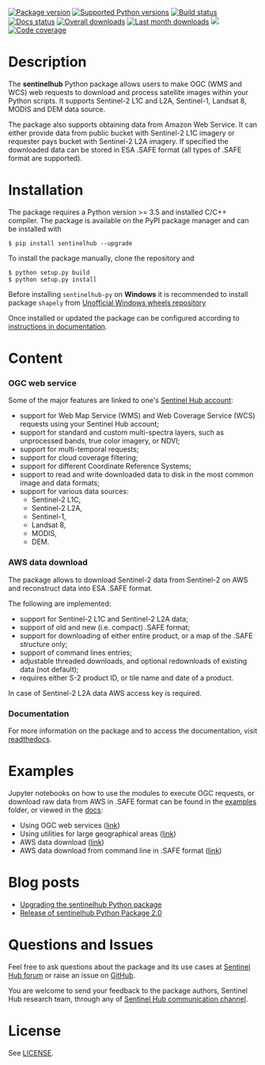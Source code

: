 [![Package version](https://badge.fury.io/py/sentinelhub.svg)](https://pypi.org/project/sentinelhub/)
[![Supported Python versions](https://img.shields.io/pypi/pyversions/sentinelhub.svg?style=flat-square)](https://pypi.org/project/sentinelhub/)
[![Build status](https://travis-ci.org/sentinel-hub/sentinelhub-py.svg?branch=master)](https://travis-ci.org/sentinel-hub/sentinelhub-py)
[![Docs status](https://readthedocs.org/projects/sentinelhub-py/badge/?version=latest)](http://sentinelhub-py.readthedocs.io/en/latest/)
[![Overall downloads](https://pepy.tech/badge/sentinelhub)](https://pepy.tech/project/sentinelhub)
[![Last month downloads](https://pepy.tech/badge/sentinelhub/month)](https://pepy.tech/project/sentinelhub)
[![](https://img.shields.io/pypi/l/sentinelhub.svg)](https://github.com/sentinel-hub/sentinelhub-py/blob/master/LICENSE.md)
[![Code coverage](https://codecov.io/gh/sentinel-hub/sentinelhub-py/branch/master/graph/badge.svg)](https://codecov.io/gh/sentinel-hub/sentinelhub-py)

# Description

The **sentinelhub** Python package allows users to make OGC (WMS and WCS)
web requests to download and process satellite images within your Python
scripts. It supports Sentinel-2 L1C and L2A, Sentinel-1, Landsat 8, MODIS and DEM data source.

The package also supports obtaining data from Amazon Web Service. It can either provide data from public bucket with
Sentinel-2 L1C imagery or requester pays bucket with Sentinel-2 L2A imagery. If specified the downloaded data can be
stored in ESA .SAFE format (all types of .SAFE format are supported).

# Installation

The package requires a Python version >= 3.5 and installed C/C++ compiler. The package is available on
the PyPI package manager and can be installed with

```
$ pip install sentinelhub --upgrade
```

To install the package manually, clone the repository and
```
$ python setup.py build
$ python setup.py install
```

Before installing `sentinelhub-py` on **Windows** it is recommended to install package `shapely` from
[Unofficial Windows wheels repository](https://www.lfd.uci.edu/~gohlke/pythonlibs/)

Once installed or updated the package can be configured according to [instructions in documentation](http://sentinelhub-py.readthedocs.io/en/latest/configure.html).

# Content

### OGC web service

Some of the major features are linked to one's [Sentinel Hub account](https://services.sentinel-hub.com/oauth/subscription):
 * support for Web Map Service (WMS) and Web Coverage Service (WCS) requests using your Sentinel Hub account;
 * support for standard and custom multi-spectra layers, such as unprocessed
 bands, true color imagery, or NDVI;
 * support for multi-temporal requests;
 * support for cloud coverage filtering;
 * support for different Coordinate Reference Systems;
 * support to read and write downloaded data to disk in the most common
 image and data formats;
 * support for various data sources:
   * Sentinel-2 L1C,
   * Sentinel-2 L2A,
   * Sentinel-1,
   * Landsat 8,
   * MODIS,
   * DEM.


### AWS data download

The package allows to download Sentinel-2 data from Sentinel-2 on AWS
and reconstruct data into ESA .SAFE format.

The following are implemented:
 * support for Sentinel-2 L1C and Sentinel-2 L2A data;
 * support of old and new (i.e. compact) .SAFE format;
 * support for downloading of either entire product, or a map of the .SAFE
 structure only;
 * support of command lines entries;
 * adjustable threaded downloads, and optional redownloads of existing data (not default);
 * requires either S-2 product ID, or tile name and date of a product.

In case of Sentinel-2 L2A data AWS access key is required.


### Documentation

For more information on the package and to access the documentation, visit [readthedocs](http://sentinelhub-py.readthedocs.io/).


# Examples

Jupyter notebooks on how to use the modules to execute OGC requests, or
download raw data from AWS in .SAFE format can be found in the [examples](https://github.com/sentinel-hub/sentinelhub-py/tree/master/examples/)
folder, or viewed in the [docs](http://sentinelhub-py.readthedocs.io/):
 * Using OGC web services ([link](http://sentinelhub-py.readthedocs.io/en/latest/examples/ogc_request.html))
 * Using utilities for large geographical areas ([link](http://sentinelhub-py.readthedocs.io/en/latest/examples/large_area_utilities.html))
 * AWS data download ([link](http://sentinelhub-py.readthedocs.io/en/latest/examples/aws_request.html))
 * AWS data download from command line in .SAFE format ([link](http://sentinelhub-py.readthedocs.io/en/latest/aws_cli.html))

# Blog posts

 * [Upgrading the sentinelhub Python package](https://medium.com/sentinel-hub/upgrading-the-sentinelhub-python-package-2665f9c10df)
 * [Release of sentinelhub Python Package 2.0](https://medium.com/sentinel-hub/release-of-sentinelhub-python-package-2-0-a3d47709f8fd)

# Questions and Issues

Feel free to ask questions about the package and its use cases at [Sentinel Hub forum](https://forum.sentinel-hub.com/) or raise an issue on [GitHub](https://github.com/sentinel-hub/sentinelhub-py/issues).

You are welcome to send your feedback to the package authors, Sentinel Hub research team, through any of [Sentinel Hub communication channel](https://sentinel-hub.com/develop/communication-channels).

# License

See [LICENSE](https://github.com/sentinel-hub/sentinelhub-py/blob/master/LICENSE.md).
